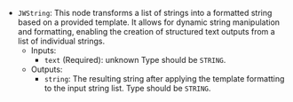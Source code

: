 - `JWString`: This node transforms a list of strings into a formatted string based on a provided template. It allows for dynamic string manipulation and formatting, enabling the creation of structured text outputs from a list of individual strings.
    - Inputs:
        - `text` (Required): unknown Type should be `STRING`.
    - Outputs:
        - `string`: The resulting string after applying the template formatting to the input string list. Type should be `STRING`.
